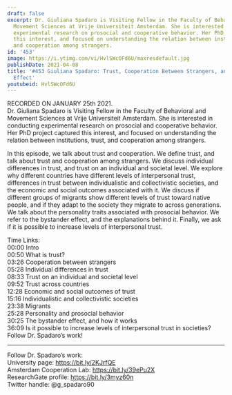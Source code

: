 ```yaml
---
draft: false
excerpt: Dr. Giuliana Spadaro is Visiting Fellow in the Faculty of Behavioral and
  Movement Sciences at Vrije Universiteit Amsterdam. She is interested in conducting
  experimental research on prosocial and cooperative behavior. Her PhD project captured
  this interest, and focused on understanding the relation between institutions, trust,
  and cooperation among strangers.
id: '453'
image: https://i.ytimg.com/vi/HvlSWcOFd6U/maxresdefault.jpg
publishDate: 2021-04-08
title: '#453 Giuliana Spadaro: Trust, Cooperation Between Strangers, and the Bystander
  Effect'
youtubeid: HvlSWcOFd6U
---
```

RECORDED ON JANUARY 25th 2021.  
Dr. Giuliana Spadaro is Visiting Fellow in the Faculty of Behavioral and Movement Sciences at Vrije Universiteit Amsterdam. She is interested in conducting experimental research on prosocial and cooperative behavior. Her PhD project captured this interest, and focused on understanding the relation between institutions, trust, and cooperation among strangers.

In this episode, we talk about trust and cooperation. We define trust, and talk about trust and cooperation among strangers. We discuss individual differences in trust, and trust on an individual and societal level. We explore why different countries have different levels of interpersonal trust, differences in trust between individualistic and collectivistic societies, and the economic and social outcomes associated with it. We discuss if different groups of migrants show different levels of trust toward native people, and if they adapt to the society they migrate to across generations. We talk about the personality traits associated with prosocial behavior. We refer to the bystander effect, and the explanations behind it. Finally, we ask if it is possible to increase levels of interpersonal trust.

Time Links:  
00:00 Intro  
00:50  What is trust?  
03:26  Cooperation between strangers  
05:28  Individual differences in trust  
08:33  Trust on an individual and societal level   
09:52  Trust across countries  
12:28  Economic and social outcomes of trust  
15:16  Individualistic and collectivistic societies  
23:38  Migrants  
25:28  Personality and prosocial behavior  
30:25  The bystander effect, and how it works  
36:09  Is it possible to increase levels of interpersonal trust in societies?  
  Follow Dr. Spadaro’s work!

---

Follow Dr. Spadaro’s work:  
University page: https://bit.ly/2KJrfQE  
Amsterdam Cooperation Lab: https://bit.ly/39ePu2X  
ResearchGate profile: https://bit.ly/3myz60n  
Twitter handle: @g_spadaro90
